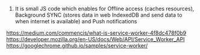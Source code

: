 1. It is small JS code which enables for Offline access (caches resources), Background SYNC (stores data in web IndexedDB and send data to when internet is available)
and Push notifications


https://medium.com/commencis/what-is-service-worker-4f8dc478f0b9
https://developer.mozilla.org/en-US/docs/Web/API/Service_Worker_API
https://googlechrome.github.io/samples/service-worker/

